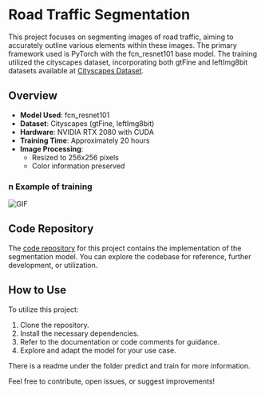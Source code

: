 # Road Traffic Segmentation

This project focuses on segmenting images of road traffic, aiming to accurately outline various elements within these images. The primary framework used is PyTorch with the fcn_resnet101 base model. The training utilized the cityscapes dataset, incorporating both gtFine and leftImg8bit datasets available at [Cityscapes Dataset](https://www.cityscapes-dataset.com/).

## Overview

- **Model Used**: fcn_resnet101
- **Dataset**: Cityscapes (gtFine, leftImg8bit)
- **Hardware**: NVIDIA RTX 2080 with CUDA
- **Training Time**: Approximately 20 hours
- **Image Processing**:
  - Resized to 256x256 pixels
  - Color information preserved

### n   Example of training
![GIF](https://s3.severin.io/hslu/segmentation.gif)

## Code Repository

The [code repository](https://github.com/swisscenturion/u-net-segmentation-of-streets-and-cars) for this project contains the implementation of the segmentation model. You can explore the codebase for reference, further development, or utilization.

## How to Use

To utilize this project:

1. Clone the repository.
2. Install the necessary dependencies.
3. Refer to the documentation or code comments for guidance.
4. Explore and adapt the model for your use case.

There is a readme under the folder predict and train for more information.

Feel free to contribute, open issues, or suggest improvements!
